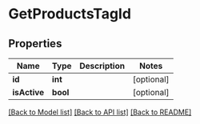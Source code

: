 # GetProductsTagId

## Properties
Name | Type | Description | Notes
------------ | ------------- | ------------- | -------------
**id** | **int** |  | [optional] 
**isActive** | **bool** |  | [optional] 

[[Back to Model list]](../../README.md#documentation-for-models) [[Back to API list]](../../README.md#documentation-for-api-endpoints) [[Back to README]](../../README.md)

